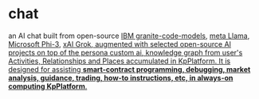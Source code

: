 # chat

an AI chat built from open-source <a href="https://github.com/ibm-granite/granite-code-models" target="_blank">IBM granite-code-models</a>, <a href="https://llama.meta.com/" target="_blank">meta Llama</a>, <a href="https://github.com/microsoft/Phi-3CookBook/blob/main/md/01.Introduce/Phi3Family.md" target="_blank">Microsoft Phi-3</a>, <a href="https://github.com/xai-org" target="_blank">xAI <u>Grok</a>, augmented with selected open-source AI projects on top of the persona custom <a href="https://github.com/khaiphong/ai/" target="_blank">ai</a>, knowledge <a href="https://github.com/khaiphong/graph/" target="_blank">graph</a> from user's Activities, Relationships and Places accumulated in <a href="https://github.com/khaiphong/KpPlatform/" target="_blank">KpPlatform</a>. It is designed for assisting <b>smart-contract programming, debugging, market analysis, guidance, trading, how-to instructions, etc, in always-on computing KpPlatform</b>.
